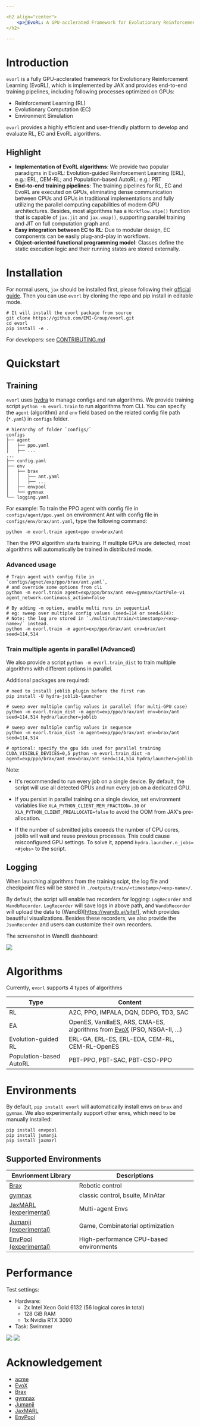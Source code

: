 ```yaml
---

<h2 align="center">
    <p>🌟EvoRL: A GPU-acclerated Framework for Evolutionary Reinforcement Learning🌟</p>
</h2>

---
```



# Introduction

`evorl` is a fully GPU-acclerated framework for Evolutionary Reinforcement Learning (EvoRL), which is implemented by JAX and provides end-to-end training pipelines, including following processes optimized on GPUs:

* Reinforcement Learning (RL)
* Evolutionary Computation (EC)
* Environment Simulation

`evorl` provides a highly efficient and user-friendly platform to develop and evaluate RL, EC and EvoRL algorithms.

<!-- > “北冥有鱼，其名为鲲。化而为鸟，其名为鹏。怒而飞，其翼若垂天之云。”
> ——《庄子·逍遥游》 -->

## Highlight

* **Implementation of EvoRL algorithms**: We provide two popular paradigms in EvoRL: Evolution-guided Reinforcement Learning (ERL), e.g.: ERL, CEM-RL; and Population-based AutoRL: e.g.: PBT
* **End-to-end training pipelines**: The training pipelines for RL, EC and EvoRL are executed on GPUs, eliminating dense communication between CPUs and GPUs in traditional implementations and fully utilizing the parallel computing capabilities of modern GPU architectures. Besides, most algorithms has a `Workflow.stpe()` function that is capable of `jax.jit` and `jax.vmap()`, supporting parallel training and JIT on full computation graph and.
* **Easy integration between EC to RL**: Due to modular design, EC components can be easily plug-and-play in workflows.
* **Object-oriented functional programming model**: Classes define the static execution logic and their running states are stored externally.







# Installation

For normal users, `jax` should be installed first, please following their [official guide](https://jax.readthedocs.io/en/latest/quickstart.html#installation). Then you can use `evorl` by cloning the repo and pip install in editable mode.

```shell
# It will install the evorl package from source
git clone https://github.com/EMI-Group/evorl.git
cd evorl
pip install -e .
```
For developers: see [CONTRIBUTING.md](./CONTRIBUTING.md)


# Quickstart




## Training

`evorl` uses [hydra](https://hydra.cc/) to manage configs and run algorithms. We provide training script `python -m evorl.train` to run algorithms from CLI. You can specify the `agent` (algorithm) and `env` field based on the related config file path (`*.yaml`) in `configs` folder.

```text
# hierarchy of folder `configs/`
configs
├── agent
│   ├── ppo.yaml
│   ├── ...
...
├── config.yaml
├── env
│   ├── brax
│   │   ├── ant.yaml
│   │   ├── ...
│   ├── envpool
│   └── gymnax
└── logging.yaml
```


For example: To train the PPO agent with config file in `configs/agent/ppo.yaml` on environment Ant with config file in `configs/env/brax/ant.yaml`, type the following command:

```shell
python -m evorl.train agent=ppo env=brax/ant
```

Then the PPO algorithm starts training. If multiple GPUs are detected, most algorithms will automatically be trained in distributed mode.

### Advanced usage


```shell
# Train agent with config file in `configs/agnet/exp/ppo/brax/ant.yaml`,
# and override some options from cli
python -m evorl.train agent=exp/ppo/brax/ant env=gymnax/CartPole-v1 agent_network.continuous_action=false

# By adding -m option, enable multi runs in sequential
# eg: sweep over multiple config values (seed=114 or seed=514):
# Note: the log are stored in `./multirun/train/<timestamp>/<exp-name>/` instead.
python -m evorl.train -m agent=exp/ppo/brax/ant env=brax/ant seed=114,514
```

### Train multiple agents in parallel (Advanced)

We also provide a script `python -m evorl.train_dist` to train multiple algorithms with different options in parallel.

Additional packages are required:
```shell
# need to install joblib plugin before the first run
pip install -U hydra-joblib-launcher
```

```shell
# sweep over multiple config values in parallel (for multi-GPU case)
python -m evorl.train_dist -m agent=exp/ppo/brax/ant env=brax/ant seed=114,514 hydra/launcher=joblib

# sweep over multiple config values in sequence
python -m evorl.train_dist -m agent=exp/ppo/brax/ant env=brax/ant seed=114,514

# optional: specify the gpu ids used for parallel training
CUDA_VISIBLE_DEVICES=0,5 python -m evorl.train_dist -m agent=exp/ppo/brax/ant env=brax/ant seed=114,514 hydra/launcher=joblib

```

Note:

- It's recommended to run every job on a single device. By default, the script will use all detected GPUs and run every job on a dedicated GPU.

- If you persist in parallel training on a single device, set environment variables like `XLA_PYTHON_CLIENT_MEM_FRACTION=.10` or `XLA_PYTHON_CLIENT_PREALLOCATE=false` to avoid the OOM from JAX's pre-allocation.

- If the number of submitted jobs exceeds the number of CPU cores, joblib will wait and reuse previous processes. This could cause misconfigured GPU settings. To solve it, append `hydra.launcher.n_jobs=<#jobs>` to the script.


## Logging

When launching algorithms from the training scipt, the log file and checkpoint files will be stored in `./outputs/train/<timestamp>/<exp-name>/`.

By default, the script will enable two recorders for logging: `LogRecorder` and `WandbRecorder`. `LogRecorder` will save logs in above path, and `WandbRecorder` will upload the data to (WandB)[https://wandb.ai/site/], which provides beautiful visualizations. Besides these recorders, we also provide the `JsonRecorder` and users can customize their own recorders.

The screenshot in WandB dashboard:

![](./figs/evorl_wandb.png)


# Algorithms

Currently, `evorl` supports 4 types of algorithms

| Type                    | Content                                                                                                       |
| ----------------------- | ------------------------------------------------------------------------------------------------------------- |
| RL                      | A2C, PPO, IMPALA, DQN, DDPG, TD3, SAC                                                                         |
| EA                      | OpenES, VanillaES, ARS, CMA-ES, algorithms from [EvoX](https://github.com/EMI-Group/evox) (PSO, NSGA-II, ...) |
| Evolution-guided RL     | ERL-GA, ERL-ES, ERL-EDA, CEM-RL, CEM-RL-OpenES                                                                |
| Population-based AutoRL | PBT-PPO, PBT-SAC, PBT-CSO-PPO                                                                                  |


# Environments

By default, `pip install evorl` will automatically install envs on `brax` and `gymnax`. We also experimentally support other envs, which need to be manually installed:

```shell
pip install envpool
pip install jumanji
pip install jaxmarl
```

## Supported Environments

| Envrionment Library                                              | Descriptions                            |
| ---------------------------------------------------------------- | --------------------------------------- |
| [Brax](https://github.com/google/brax)                           | Robotic control                         |
| [gymnax](https://github.com/RobertTLange/gymnax)                 | classic control, bsuite, MinAtar        |
| [JaxMARL (experimental)](https://github.com/FLAIROx/JaxMARL)     | Multi-agent Envs                        |
| [Jumanji (experimental)](https://github.com/instadeepai/jumanji) | Game, Combinatorial optimization        |
| [EnvPool (experimental)](https://github.com/sail-sg/envpool)     | High-performance CPU-based environments |


# Performance

Test settings:

* Hardware:
  * 2x Intel Xeon Gold 6132 (56 logical cores in total)
  * 128 GiB RAM
  * 1x Nvidia RTX 3090
* Task: Swimmer


![](./figs/es-perf.png)
![](./figs/erl-pbt-perf.png)


# Acknowledgement

- [acme](https://github.com/google-deepmind/acme)
- [EvoX](https://github.com/EMI-Group/evox)
- [Brax](https://github.com/google/brax)
- [gymnax](https://github.com/RobertTLange/gymnax)
- [Jumanji](https://github.com/instadeepai/jumanji)
- [JaxMARL](https://github.com/FLAIROx/JaxMARL)
- [EnvPool](https://github.com/sail-sg/envpool)
